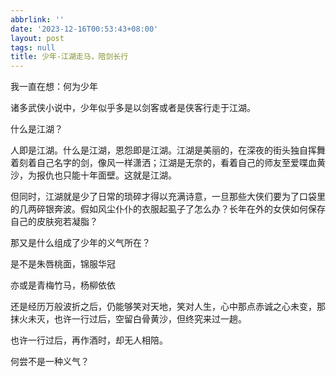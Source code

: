 ```yaml
---
abbrlink: ''
date: '2023-12-16T00:53:43+08:00'
layout: post
tags: null
title: 少年-江湖走马，陪剑长行
---
```

我一直在想：何为少年

诸多武侠小说中，少年似乎多是以剑客或者是侠客行走于江湖。

什么是江湖？

人即是江湖。什么是江湖，恩怨即是江湖。江湖是美丽的，在深夜的街头独自挥舞着刻着自己名字的剑，像风一样潇洒；江湖是无奈的，看着自己的师友至爱喋血黄沙，为报仇也只能十年面壁。这就是江湖。

但同时，江湖就是少了日常的琐碎才得以充满诗意，一旦那些大侠们要为了口袋里的几两碎银奔波。假如风尘仆仆的衣服起虱子了怎么办？长年在外的女侠如何保存自己的皮肤宛若凝脂？

那又是什么组成了少年的义气所在？

是不是朱唇桃面，锦服华冠

亦或是青梅竹马，杨柳依依

还是经历万般波折之后，仍能够笑对天地，笑对人生，心中那点赤诚之心未变，那抹火未灭，也许一行过后，空留白骨黄沙，但终究来过一趟。

也许一行过后，再作酒时，却无人相陪。

何尝不是一种义气？
